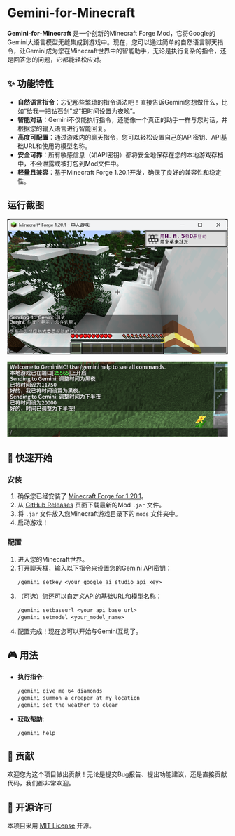 # Gemini-for-Minecraft

**Gemini-for-Minecraft** 是一个创新的Minecraft Forge Mod，它将Google的Gemini大语言模型无缝集成到游戏中。现在，您可以通过简单的自然语言聊天指令，让Gemini成为您在Minecraft世界中的智能助手，无论是执行复杂的指令，还是回答您的问题，它都能轻松应对。

## ✨ 功能特性

*   **自然语言指令**：忘记那些繁琐的指令语法吧！直接告诉Gemini您想做什么，比如“给我一把钻石剑”或“把时间设置为夜晚”。
*   **智能对话**：Gemini不仅能执行指令，还能像一个真正的助手一样与您对话，并根据您的输入语言进行智能回复。
*   **高度可配置**：通过游戏内的聊天指令，您可以轻松设置自己的API密钥、API基础URL和使用的模型名称。
*   **安全可靠**：所有敏感信息（如API密钥）都将安全地保存在您的本地游戏存档中，不会泄露或被打包到Mod文件中。
*   **轻量且兼容**：基于Minecraft Forge 1.20.1开发，确保了良好的兼容性和稳定性。

## 运行截图

![](images/1.png)


![](images/2.png)

## 🚀 快速开始

### 安装

1.  确保您已经安装了 [Minecraft Forge for 1.20.1](https://files.minecraftforge.net/net/minecraftforge/forge/index_1.20.1.html)。
2.  从 [GitHub Releases](https://github.com/butlanys/Gemini-for-minecraft/releases) 页面下载最新的Mod `.jar` 文件。
3.  将 `.jar` 文件放入您Minecraft游戏目录下的 `mods` 文件夹中。
4.  启动游戏！

### 配置

1.  进入您的Minecraft世界。
2.  打开聊天框，输入以下指令来设置您的Gemini API密钥：
    ```
    /gemini setkey <your_google_ai_studio_api_key>
    ```
3.  （可选）您还可以自定义API的基础URL和模型名称：
    ```
    /gemini setbaseurl <your_api_base_url>
    /gemini setmodel <your_model_name>
    ```
4.  配置完成！现在您可以开始与Gemini互动了。

## 🎮 用法

*   **执行指令**:
    ```
    /gemini give me 64 diamonds
    /gemini summon a creeper at my location
    /gemini set the weather to clear
    ```
*   **获取帮助**:
    ```
    /gemini help
    ```

## 🤝 贡献

欢迎您为这个项目做出贡献！无论是提交Bug报告、提出功能建议，还是直接贡献代码，我们都非常欢迎。

## 📄 开源许可

本项目采用 [MIT License](LICENSE.txt) 开源。